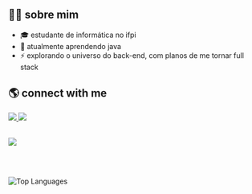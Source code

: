 ## 👨‍💻 sobre mim
- 🎓 estudante de informática no ifpi
- 🔭 atualmente aprendendo java
- ⚡ explorando o universo do back-end, com planos de me tornar full stack

## 🌎 connect with me
<a href="https://www.instagram.com/augustoxcx" target="_blank">
  <img src="https://img.shields.io/badge/-Instagram-%23E4405F?style=for-the-badge&logo=instagram&logoColor=white">
</a>
<a href="mailto:joaoaugustoxcx@gmail.com">
  <img src="https://img.shields.io/badge/-Gmail-%23333?style=for-the-badge&logo=gmail&logoColor=white">
</a>
<br></br>
<p>
  <img src="https://skillicons.dev/icons?i=java,python,mysql,mongodb,git" />
</p>
<br></br>
<p>
  <img src="https://github-readme-stats.vercel.app/api/top-langs/?username=gutoxcx&layout=compact&theme=jolly" alt="Top Languages">
</p>

